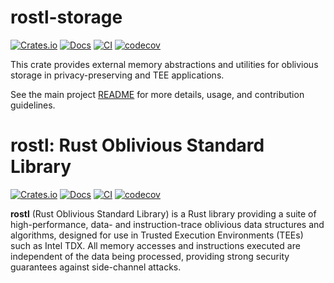 # rostl-storage
[![Crates.io](https://img.shields.io/crates/v/rostl-storage.svg)](https://crates.io/crates/rostl-storage)
[![Docs](https://docs.rs/rostl-storage/badge.svg)](https://docs.rs/rostl-storage)
[![CI](https://github.com/obliviouslabs/rostl/actions/workflows/unit.yml/badge.svg)](https://github.com/obliviouslabs/rostl/actions/workflows/unit.yml)
[![codecov](https://codecov.io/gh/obliviouslabs/rostl/graph/badge.svg?token=L26XUTDO79)](https://codecov.io/gh/obliviouslabs/rostl)

This crate provides external memory abstractions and utilities for oblivious storage in privacy-preserving and TEE applications.

See the main project [README](https://github.com/obliviouslabs/rostl/) for more details, usage, and contribution guidelines.

# rostl: Rust Oblivious Standard Library

[![Crates.io](https://img.shields.io/crates/v/0.1.0.svg)](https://crates.io/crates/rostl-datastructures)
[![Docs](https://docs.rs/rostl-datastructures/badge.svg)](https://docs.rs/rostl-datastructures)
[![CI](https://github.com/obliviouslabs/rostl/actions/workflows/unit.yml/badge.svg)](https://github.com/obliviouslabs/rostl/actions/workflows/unit.yml)
[![codecov](https://codecov.io/gh/obliviouslabs/rostl/graph/badge.svg?token=L26XUTDO79)](https://codecov.io/gh/obliviouslabs/rostl)

**rostl** (Rust Oblivious Standard Library) is a Rust library providing a suite of high-performance, data- and instruction-trace oblivious data structures and algorithms, designed for use in Trusted Execution Environments (TEEs) such as Intel TDX. All memory accesses and instructions executed are independent of the data being processed, providing strong security guarantees against side-channel attacks.
